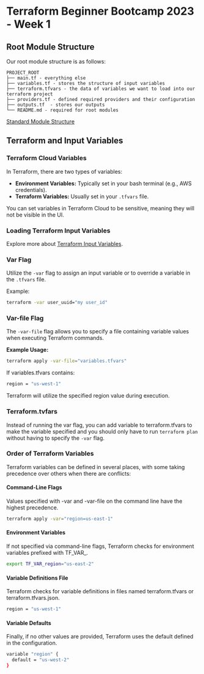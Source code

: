 # Terraform Beginner Bootcamp 2023 - Week 1

## Root Module Structure

Our root module structure is as follows:

```
PROJECT_ROOT
├── main.tf - everything else               
├── variables.tf - stores the structure of input variables           
├── terraform.tfvars - the data of variables we want to load into our terraform project        
├── providers.tf - defined required providers and their configuration            
├── outputs.tf  - stores our outputs            
└── README.md - required for root modules
```

[Standard Module Structure](https://developer.hashicorp.com/terraform/language/modules/develop/structure)

## Terraform and Input Variables

### Terraform Cloud Variables

In Terraform, there are two types of variables:
- **Environment Variables:** Typically set in your bash terminal (e.g., AWS credentials).
- **Terraform Variables:** Usually set in your `.tfvars` file.

You can set variables in Terraform Cloud to be sensitive, meaning they will not be visible in the UI.

### Loading Terraform Input Variables

Explore more about [Terraform Input Variables](https://developer.hashicorp.com/terraform/language/values/variables).

### Var Flag

Utilize the `-var` flag to assign an input variable or to override a variable in the `.tfvars` file.

Example:
```sh
terraform -var user_uuid="my user_id"
```

### Var-file Flag

The `-var-file` flag allows you to specify a file containing variable values when executing Terraform commands.

**Example Usage:**
```sh
terraform apply -var-file="variables.tfvars"
```
If variables.tfvars contains:

```sh
region = "us-west-1"
```
Terraform will utilize the specified region value during execution.

### Terraform.tvfars

Instead of running the var flag, you can add variable to terraform.tfvars to make the variable specified and you should only have to run `terraform plan` without having to specify the `-var` flag.

### Order of Terraform Variables

Terraform variables can be defined in several places, with some taking precedence over others when there are conflicts:

#### Command-Line Flags
Values specified with -var and -var-file on the command line have the highest precedence.

```sh
terraform apply -var="region=us-east-1"
```


#### Environment Variables
If not specified via command-line flags, Terraform checks for environment variables prefixed with TF_VAR_.


```sh
export TF_VAR_region="us-east-2"
```

#### Variable Definitions File
Terraform checks for variable definitions in files named terraform.tfvars or terraform.tfvars.json.


```sh
region = "us-west-1"
```

#### Variable Defaults
Finally, if no other values are provided, Terraform uses the default defined in the configuration.

```sh
variable "region" {
  default = "us-west-2"
}
```


